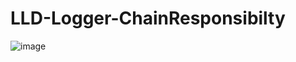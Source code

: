 # LLD-Logger-ChainResponsibilty
![image](https://github.com/user-attachments/assets/fb06c561-f615-4e21-8f77-7219b4c8236c)

